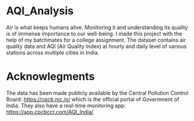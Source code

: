 # AQI_Analysis
Air is what keeps humans alive. Monitoring it and understanding its quality is of immense importance to our well-being. I made this project with the help of my batchmates for a college assignment. The dataset contains air quality data and AQI (Air Quality Index) at hourly and daily level of various stations across multiple cities in India.
# Acknowlegments
The data has been made publicly available by the Central Pollution Control Board: https://cpcb.nic.in/ which is the official portal of Government of India. They also have a real-time monitoring app: https://app.cpcbccr.com/AQI_India/
